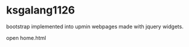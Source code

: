 # ksgalang1126

bootstrap implemented into upmin webpages made with jquery widgets.

open home.html
